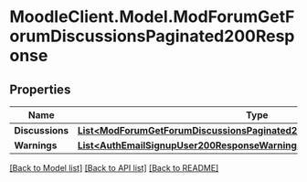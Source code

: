 # MoodleClient.Model.ModForumGetForumDiscussionsPaginated200Response

## Properties

Name | Type | Description | Notes
------------ | ------------- | ------------- | -------------
**Discussions** | [**List&lt;ModForumGetForumDiscussionsPaginated200ResponseDiscussionsInner&gt;**](ModForumGetForumDiscussionsPaginated200ResponseDiscussionsInner.md) |  | 
**Warnings** | [**List&lt;AuthEmailSignupUser200ResponseWarningsInner&gt;**](AuthEmailSignupUser200ResponseWarningsInner.md) |  | [optional] 

[[Back to Model list]](../README.md#documentation-for-models) [[Back to API list]](../README.md#documentation-for-api-endpoints) [[Back to README]](../README.md)

